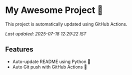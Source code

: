 # My Awesome Project 🚀

This project is automatically updated using GitHub Actions.

_Last updated: 2025-07-18 12:29:22 IST_

## Features
- Auto-update README using Python 🐍
- Auto Git push with GitHub Actions 🤖
